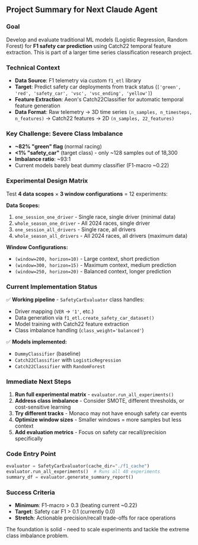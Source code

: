 ## Project Summary for Next Claude Agent

### Goal
Develop and evaluate traditional ML models (Logistic Regression, Random Forest) for **F1 safety car prediction** using Catch22 temporal feature extraction. This is part of a larger time series classification research project.

### Technical Context
- **Data Source**: F1 telemetry via custom `f1_etl` library 
- **Target**: Predict safety car deployments from track status (`['green', 'red', 'safety_car', 'vsc', 'vsc_ending', 'yellow']`)
- **Feature Extraction**: Aeon's Catch22Classifier for automatic temporal feature generation
- **Data Format**: Raw telemetry → 3D time series `(n_samples, n_timesteps, n_features)` → Catch22 features → 2D `(n_samples, 22_features)`

### Key Challenge: Severe Class Imbalance
- **~82% "green" flag** (normal racing)
- **<1% "safety_car"** (target class) - only ~128 samples out of 18,300
- **Imbalance ratio**: ~93:1
- Current models barely beat dummy classifier (F1-macro ~0.22)

### Experimental Design Matrix
Test **4 data scopes** × **3 window configurations** = 12 experiments:

**Data Scopes:**
1. `one_session_one_driver` - Single race, single driver (minimal data)
2. `whole_season_one_driver` - All 2024 races, single driver  
3. `one_session_all_drivers` - Single race, all drivers
4. `whole_season_all_drivers` - All 2024 races, all drivers (maximum data)

**Window Configurations:**
- `(window=200, horizon=10)` - Large context, short prediction
- `(window=300, horizon=15)` - Maximum context, medium prediction  
- `(window=250, horizon=20)` - Balanced context, longer prediction

### Current Implementation Status
✅ **Working pipeline** - `SafetyCarEvaluator` class handles:
- Driver mapping (`VER` → `'1'`, etc.)
- Data generation via `f1_etl.create_safety_car_dataset()`  
- Model training with Catch22 feature extraction
- Class imbalance handling (`class_weight='balanced'`)

✅ **Models implemented:**
- `DummyClassifier` (baseline)
- `Catch22Classifier` with `LogisticRegression`
- `Catch22Classifier` with `RandomForest`

### Immediate Next Steps
1. **Run full experimental matrix** - `evaluator.run_all_experiments()`
2. **Address class imbalance** - Consider SMOTE, different thresholds, or cost-sensitive learning
3. **Try different tracks** - Monaco may not have enough safety car events
4. **Optimize window sizes** - Smaller windows = more samples but less context
5. **Add evaluation metrics** - Focus on safety car recall/precision specifically

### Code Entry Point
```python
evaluator = SafetyCarEvaluator(cache_dir="./f1_cache")
evaluator.run_all_experiments()  # Runs all 48 experiments
summary_df = evaluator.generate_summary_report()
```

### Success Criteria
- **Minimum**: F1-macro > 0.3 (beating current ~0.22)
- **Target**: Safety car F1 > 0.1 (currently 0.0)
- **Stretch**: Actionable precision/recall trade-offs for race operations

The foundation is solid - need to scale experiments and tackle the extreme class imbalance problem.